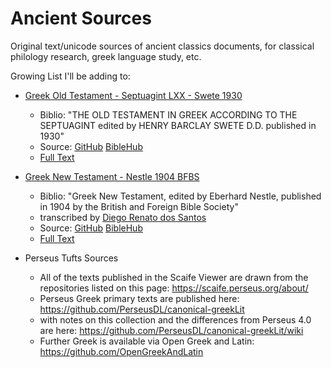 # Ancient Sources

Original text/unicode sources of ancient classics documents, for classical philology research, greek language study, etc.

Growing List I'll be adding to:

- [Greek Old Testament - Septuagint LXX - Swete 1930](LXX-Swete-1930)
  - Biblio:  "THE OLD TESTAMENT IN GREEK ACCORDING TO THE SEPTUAGINT edited by HENRY BARCLAY SWETE D.D.  published in 1930"
  - Source: [GitHub](https://github.com/eliranwong/LXX-Swete-1930) [BibleHub](https://biblehub.com/sepd/genesis/1.htm)
  - [Full Text](LXX-Swete-1930.txt)

- [Greek New Testament - Nestle 1904 BFBS](Nestle1904)
  - Biblio:  "Greek New Testament, edited by Eberhard Nestle, published in 1904 by the British and Foreign Bible Society"
  - transcribed by [Diego Renato dos Santos](https://sites.google.com/site/nestle1904/)
  - Source: [GitHub](https://github.com/biblicalhumanities/Nestle1904) [BibleHub](https://biblehub.com/nestle/matthew/1.htm)
  - [Full Text](Nestle1904.txt)

- Perseus Tufts Sources
  - All of the texts published in the Scaife Viewer are drawn from the repositories listed on this page: https://scaife.perseus.org/about/
  - Perseus Greek primary texts are published here: https://github.com/PerseusDL/canonical-greekLit
  - with notes on this collection and the differences from Perseus 4.0 are here: https://github.com/PerseusDL/canonical-greekLit/wiki
  - Further Greek is available via Open Greek and Latin: https://github.com/OpenGreekAndLatin